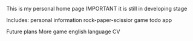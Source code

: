 This is my personal home page
IMPORTANT it is still in developing stage

Includes:
  personal information
  rock-paper-scissior game
  todo app

Future plans
  More game
  english language
  CV
